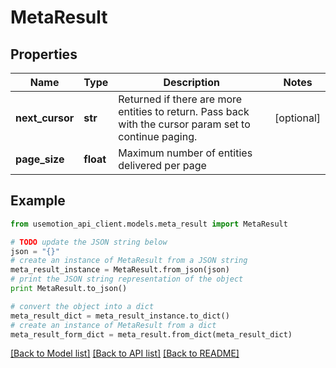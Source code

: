 # MetaResult


## Properties
Name | Type | Description | Notes
------------ | ------------- | ------------- | -------------
**next_cursor** | **str** | Returned if there are more entities to return. Pass back with the cursor param set to continue paging. | [optional] 
**page_size** | **float** | Maximum number of entities delivered per page | 

## Example

```python
from usemotion_api_client.models.meta_result import MetaResult

# TODO update the JSON string below
json = "{}"
# create an instance of MetaResult from a JSON string
meta_result_instance = MetaResult.from_json(json)
# print the JSON string representation of the object
print MetaResult.to_json()

# convert the object into a dict
meta_result_dict = meta_result_instance.to_dict()
# create an instance of MetaResult from a dict
meta_result_form_dict = meta_result.from_dict(meta_result_dict)
```
[[Back to Model list]](../README.md#documentation-for-models) [[Back to API list]](../README.md#documentation-for-api-endpoints) [[Back to README]](../README.md)


